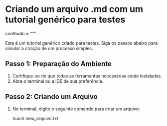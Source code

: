 # Criando um arquivo .md com um tutorial genérico para testes

conteudo = """

Este é um tutorial genérico criado para testes. Siga os passos abaixo para simular a criação de um processo simples.

## Passo 1: Preparação do Ambiente

1. Certifique-se de que todas as ferramentas necessárias estão instaladas.
2. Abra o terminal ou a IDE de sua preferência.

## Passo 2: Criando um Arquivo

1. No terminal, digite o seguinte comando para criar um arquivo:

   touch meu_arquivo.txt
